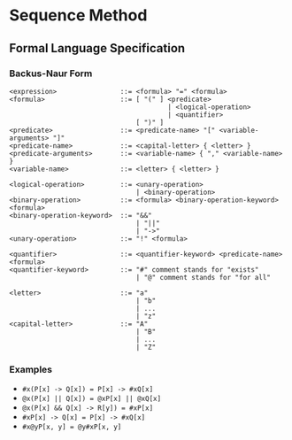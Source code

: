 # Sequence Method

## Formal Language Specification

### Backus-Naur Form
```
<expression>				::= <formula> "=" <formula>
<formula>					::= [ "(" ] <predicate>
										| <logical-operation>
										| <quantifier>
								[ ")" ]
<predicate> 				::= <predicate-name> "[" <variable-arguments> "]"
<predicate-name>			::= <capital-letter> { <letter> }
<predicate-arguments> 		::= <variable-name> { "," <variable-name> }
<variable-name> 			::= <letter> { <letter> }

<logical-operation>			::= <unary-operation>
								| <binary-operation>
<binary-operation>			::= <formula> <binary-operation-keyword> <formula>
<binary-operation-keyword>	::= "&&"
								| "||"
								| "->"
<unary-operation>			::= "!" <formula>

<quantifier>				::= <quantifier-keyword> <predicate-name> <formula>
<quantifier-keyword>		::= "#" comment stands for "exists"
								| "@" comment stands for "for all"

<letter>					::= "a" 
								| "b" 
								| ... 
								| "z"
<capital-letter>			::= "A" 
								| "B" 
								| ... 
								| "Z"
```

### Examples
* `#x(P[x] -> Q[x]) = P[x] -> #xQ[x]`
* `@x(P[x] || Q[x]) = @xP[x] || @xQ[x]`
* `@x(P[x] && Q[x] -> R[y]) = #xP[x]`
* `#xP[x] -> Q[x] = P[x] -> #xQ[x]`
* `#x@yP[x, y] = @y#xP[x, y]`